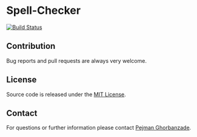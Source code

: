 # Spell-Checker

[![Build Status](https://travis-ci.com/ghorbanzade/spell-checker.svg?branch=master)](https://travis-ci.com/ghorbanzade/spell-checker)

## Contribution

Bug reports and pull requests are always very welcome.

## License

Source code is released under the [MIT License].

## Contact

For questions or further information please contact [Pejman Ghorbanzade].

[MIT License]: https://github.com/ghorbanzade/spell-checker/blob/master/LICENSE
[Pejman Ghorbanzade]: https://pejman.ghorbanzade.com
